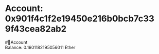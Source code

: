 
Account: 0x901f4c1f2e19450e216b0bcb7c339f43cea82ab2
===================================================
  
#📜Account  
Balance: 0.1901182195056011 Ether